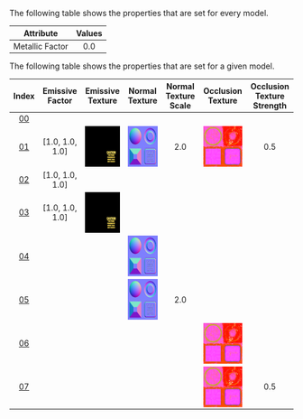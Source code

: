 The following table shows the properties that are set for every model.  

Attribute | **Values**
:---: | :---:
Metallic Factor | 0.0
 
The following table shows the properties that are set for a given model.  

Index | Emissive Factor | Emissive Texture | Normal Texture | Normal Texture Scale | Occlusion Texture | Occlusion Texture Strength
:---: | :---: | :---: | :---: | :---: | :---: | :---:
[00](./Material_0.gltf) |   |   |   |   |   |  
[01](./Material_1.gltf) | [1.0, 1.0, 1.0] | <img src="./lambert2_emissive.png" height="72" align="middle"> | <img src="./lambert2_normal.png" height="72" align="middle"> | 2.0 | <img src="./lambert2_occlusionRoughnessMetallic.png" height="72" align="middle"> | 0.5
[02](./Material_2.gltf) | [1.0, 1.0, 1.0] |   |   |   |   |  
[03](./Material_3.gltf) | [1.0, 1.0, 1.0] | <img src="./lambert2_emissive.png" height="72" align="middle"> |   |   |   |  
[04](./Material_4.gltf) |   |   | <img src="./lambert2_normal.png" height="72" align="middle"> |   |   |  
[05](./Material_5.gltf) |   |   | <img src="./lambert2_normal.png" height="72" align="middle"> | 2.0 |   |  
[06](./Material_6.gltf) |   |   |   |   | <img src="./lambert2_occlusionRoughnessMetallic.png" height="72" align="middle"> |  
[07](./Material_7.gltf) |   |   |   |   | <img src="./lambert2_occlusionRoughnessMetallic.png" height="72" align="middle"> | 0.5
